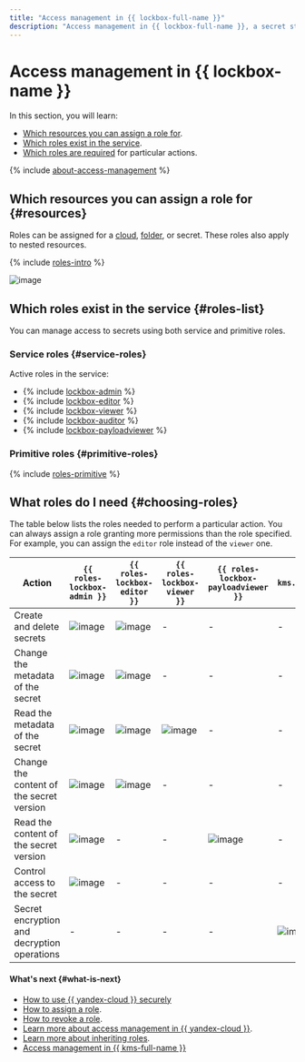 ```yaml
---
title: "Access management in {{ lockbox-full-name }}"
description: "Access management in {{ lockbox-full-name }}, a secret storage system. This section describes the resources for which you can assign a role, the roles existing in the service, and the roles required to perform a particular action."
---
```


# Access management in {{ lockbox-name }}

In this section, you will learn:
* [Which resources you can assign a role for](#resources).
* [Which roles exist in the service](#roles-list).
* [Which roles are required](#choosing-roles) for particular actions.

{% include [about-access-management](../../_includes/iam/about-access-management.md) %}

## Which resources you can assign a role for {#resources}

Roles can be assigned for a [cloud](../../resource-manager/concepts/resources-hierarchy.md#cloud), [folder](../../resource-manager/concepts/resources-hierarchy.md#folder), or secret. These roles also apply to nested resources.

{% include [roles-intro](../../_includes/roles-intro.md) %}

![image](../../_assets/lockbox/service-roles-hierarchy.svg)

## Which roles exist in the service {#roles-list}

You can manage access to secrets using both service and primitive roles.

### Service roles {#service-roles}

Active roles in the service:

* {% include [lockbox-admin](../../_includes/iam/roles/short-descriptions/lockbox-admin.md) %}
* {% include [lockbox-editor](../../_includes/iam/roles/short-descriptions/lockbox-editor.md) %}
* {% include [lockbox-viewer](../../_includes/iam/roles/short-descriptions/lockbox-viewer.md) %}
* {% include [lockbox-auditor](../../_includes/iam/roles/short-descriptions/lockbox-auditor.md) %}
* {% include [lockbox-payloadviewer](../../_includes/iam/roles/short-descriptions/lockbox-payloadViewer.md) %}

### Primitive roles {#primitive-roles}

{% include [roles-primitive](../../_includes/roles-primitive.md) %}

## What roles do I need {#choosing-roles}

The table below lists the roles needed to perform a particular action. You can always assign a role granting more permissions than the role specified. For example, you can assign the `editor` role instead of the `viewer` one.

| Action | `{{ roles-lockbox-admin }}` | `{{ roles-lockbox-editor }}` | `{{ roles-lockbox-viewer }}` | `{{ roles-lockbox-payloadviewer }}` | `kms.keys.encrypterDecrypter` |
----- | ----- | ----- | ----- | ----- | -----
| Create and delete secrets | ![image](../../_assets/common/yes.svg) | ![image](../../_assets/common/yes.svg) | - | - | - |
| Change the metadata of the secret | ![image](../../_assets/common/yes.svg) | ![image](../../_assets/common/yes.svg) | - | - | - |
| Read the metadata of the secret | ![image](../../_assets/common/yes.svg) | ![image](../../_assets/common/yes.svg) | ![image](../../_assets/common/yes.svg) | - | - |
| Change the content of the secret version | ![image](../../_assets/common/yes.svg) | ![image](../../_assets/common/yes.svg) | - | - | - |
| Read the content of the secret version | ![image](../../_assets/common/yes.svg) | - | - | ![image](../../_assets/common/yes.svg) | - |
| Control access to the secret | ![image](../../_assets/common/yes.svg) | - | - | - | - |
| Secret encryption and decryption operations | - | - | - | - | ![image](../../_assets/common/yes.svg) |

#### What's next {#what-is-next}

* [How to use {{ yandex-cloud }} securely](../../iam/best-practices/using-iam-securely.md)
* [How to assign a role](../../iam/operations/roles/grant.md).
* [How to revoke a role](../../iam/operations/roles/revoke.md).
* [Learn more about access management in {{ yandex-cloud }}](../../iam/concepts/access-control/index.md).
* [Learn more about inheriting roles](../../resource-manager/concepts/resources-hierarchy.md#access-rights-inheritance).
* [Access management in {{ kms-full-name }}](../../kms/security/index.md)
